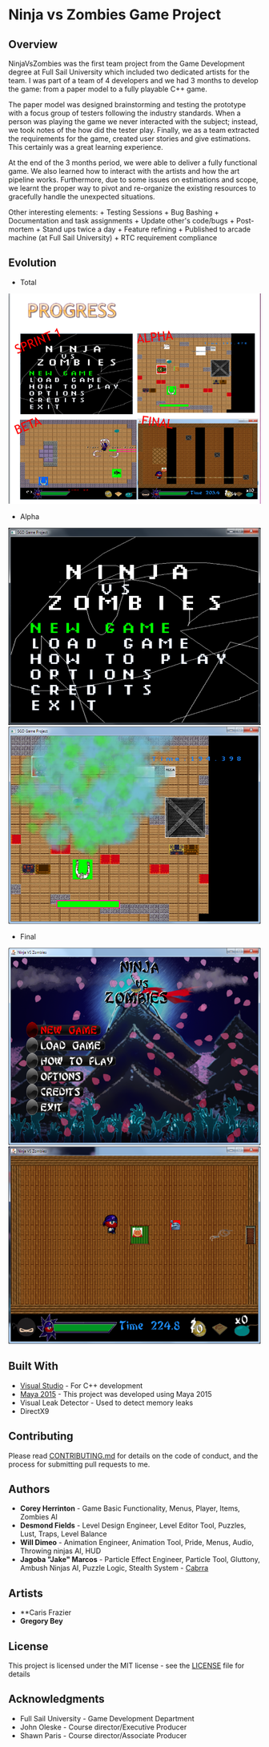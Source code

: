 Ninja vs Zombies Game Project
=============================

## Overview

NinjaVsZombies was the first team project from the Game Development degree at Full Sail University which included two dedicated artists for the team. I was part of a team of 4 developers and we had 3 months to develop the game: from a paper model to a fully playable C++ game.

The paper model was designed brainstorming and testing the prototype with a focus group of testers following the industry standards. When a person was playing the game we never interacted with the subject; instead, we took notes of the how did the tester play. Finally, we as a team extracted the requirements for the game, created user stories and give estimations. This certainly was a great learning experience.

At the end of the 3 months period, we were able to deliver a fully functional game. We also learned how to interact with the artists and how the art pipeline works. Furthermore, due to some issues on estimations and scope, we learnt the proper way to pivot and re-organize the existing resources to gracefully handle the unexpected situations.

Other interesting elements:
	+ Testing Sessions
	+ Bug Bashing
	+ Documentation and task assignments
	+ Update other's code/bugs
	+ Post-mortem 
	+ Stand ups twice a day
	+ Feature refining
	+ Published to arcade machine (at Full Sail University)
	+ RTC requirement compliance

## Evolution

+ Total

![Evolution](/Images/NinjaEvolution.png)

+ Alpha

![Ninja POC1](/Images/POC1.png)
![Ninja POC2](/Images/POC2.png)

+ Final

![Ninja Final](/Images/NinjaMain.png)
![Ninja Final](/Images/NinjaMain2.png)

## Built With

* [Visual Studio](https://visualstudio.microsoft.com/) 					- For C++ development
* [Maya 2015](https://knowledge.autodesk.com/support/maya/downloads) 	- This project was developed using Maya 2015
* Visual Leak Detector 	- Used to detect memory leaks
* DirectX9  

## Contributing

Please read [CONTRIBUTING.md](https://github.com/Cabrra/Contributing-template/blob/master/Contributing-template.md) for details on the code of conduct, and the process for submitting pull requests to me.

## Authors

* **Corey Herrinton** - Game Basic Functionality, Menus, Player, Items, Zombies AI
* **Desmond Fields** - Level Design Engineer, Level Editor Tool, Puzzles, Lust, Traps, Level Balance
* **Will Dimeo** - Animation Engineer, Animation Tool, Pride, Menus, Audio, Throwing ninjas AI, HUD
* **Jagoba "Jake" Marcos** - Particle Effect Engineer, Particle Tool, Gluttony, Ambush Ninjas AI, Puzzle Logic, Stealth System - [Cabrra](https://github.com/Cabrra)

## Artists

* **Caris Frazier
* **Gregory Bey**

## License

This project is licensed under the MIT license - see the [LICENSE](LICENSE) file for details

## Acknowledgments

* Full Sail University - Game Development Department
* John Oleske - Course director/Executive Producer
* Shawn Paris - Course director/Associate Producer

